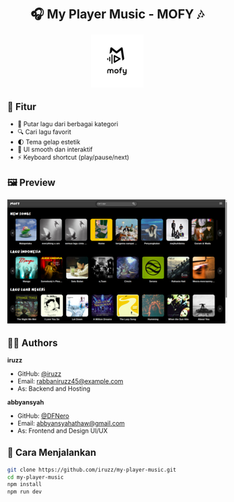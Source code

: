 <h1 align="center">🎧 My Player Music - MOFY 🎶</h1>

<p align="center">
  <img src="https://raw.githubusercontent.com/iruzz/my-player-music/main/public/image/mofy_favicon.jpeg" width="120"/>
</p>

## 🌟 Fitur

- 🎵 Putar lagu dari berbagai kategori
- 🔍 Cari lagu favorit
- 🌓 Tema gelap estetik
- 🎨 UI smooth dan interaktif
- ⚡ Keyboard shortcut (play/pause/next)

## 🖼️ Preview

![Preview](yes.png) <!-- Ganti sesuai path kalau upload langsung -->

## 👨‍💻 Authors

**iruzz**

- GitHub: [@iruzz](https://github.com/iruzz)
- Email: rabbaniruzz45@example.com
- As: Backend and Hosting 

**abbyansyah**

- GitHub: [@DFNero](https://github.com/DFNero)
- Email: abbyansyahathaw@gmail.com
- As: Frontend and Design UI/UX


## 🚀 Cara Menjalankan

```bash
git clone https://github.com/iruzz/my-player-music.git
cd my-player-music
npm install
npm run dev


